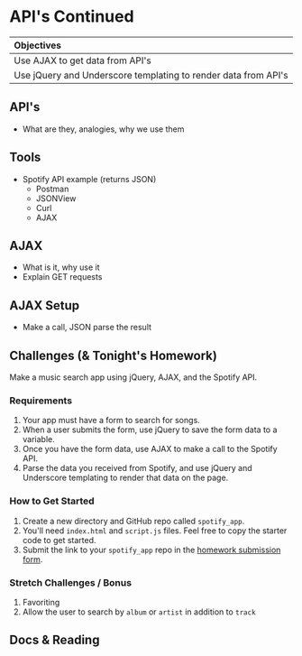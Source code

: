 # API's Continued
| Objectives |
| :--- |
| Use AJAX to get data from API's |
| Use jQuery and Underscore templating to render data from API's |

## API's

* What are they, analogies, why we use them

## Tools

* Spotify API example (returns JSON)
  * Postman
  * JSONView
  * Curl
  * AJAX

## AJAX

* What is it, why use it
* Explain GET requests

## AJAX Setup

* Make a call, JSON parse the result

## Challenges (& Tonight's Homework)

Make a music search app using jQuery, AJAX, and the Spotify API.

### Requirements

1. Your app must have a form to search for songs.
2. When a user submits the form, use jQuery to save the form data to a variable.
3. Once you have the form data, use AJAX to make a call to the Spotify API.
4. Parse the data you received from Spotify, and use jQuery and Underscore templating to render that data on the page.

### How to Get Started

1. Create a new directory and GitHub repo called `spotify_app`.
2. You'll need `index.html` and `script.js` files. Feel free to copy the starter code to get started.
3. Submit the link to your `spotify_app` repo in the <a href="https://docs.google.com/a/generalassemb.ly/forms/d/14rNXnDaq5X5Rvda-1BRZCl9YmkOoZzf7oxGBEZG_YJE/viewform" target="_blank">homework submission form</a>.

### Stretch Challenges / Bonus

1. Favoriting
2. Allow the user to search by `album` or `artist` in addition to `track`

## Docs & Reading
